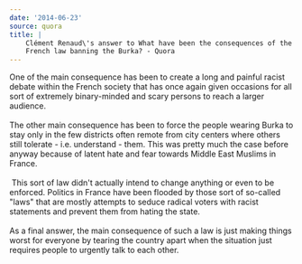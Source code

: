 ```yaml
---
date: '2014-06-23'
source: quora
title: |
    Clément Renaud\'s answer to What have been the consequences of the
    French law banning the Burka? - Quora
---
```


One of the main consequence has been to create a long and painful racist
debate within the French society that has once again given occasions for
all sort of extremely binary-minded and scary persons to reach a larger
audience.\
\
The other main consequence has been to force the people wearing Burka to
stay only in the few districts often remote from city centers where
others still tolerate - i.e. understand - them. This was pretty much the
case before anyway because of latent hate and fear towards Middle East
Muslims in France.\
\
 This sort of law didn\'t actually intend to change anything or even to
be enforced. Politics in France have been flooded by those sort of
so-called \"laws\" that are mostly attempts to seduce radical voters
with racist statements and prevent them from hating the state.\
\
As a final answer, the main consequence of such a law is just making
things worst for everyone by tearing the country apart when the
situation just requires people to urgently talk to each other.
